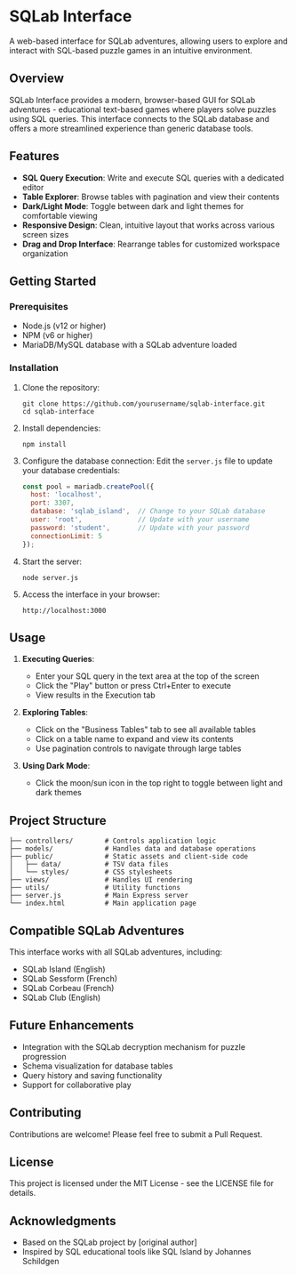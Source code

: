 # SQLab Interface

A web-based interface for SQLab adventures, allowing users to explore and interact with SQL-based puzzle games in an intuitive environment.

## Overview

SQLab Interface provides a modern, browser-based GUI for SQLab adventures - educational text-based games where players solve puzzles using SQL queries. This interface connects to the SQLab database and offers a more streamlined experience than generic database tools.

## Features

- **SQL Query Execution**: Write and execute SQL queries with a dedicated editor
- **Table Explorer**: Browse tables with pagination and view their contents
- **Dark/Light Mode**: Toggle between dark and light themes for comfortable viewing
- **Responsive Design**: Clean, intuitive layout that works across various screen sizes
- **Drag and Drop Interface**: Rearrange tables for customized workspace organization

## Getting Started

### Prerequisites

- Node.js (v12 or higher)
- NPM (v6 or higher)
- MariaDB/MySQL database with a SQLab adventure loaded

### Installation

1. Clone the repository:
   ```
   git clone https://github.com/yourusername/sqlab-interface.git
   cd sqlab-interface
   ```

2. Install dependencies:
   ```
   npm install
   ```

3. Configure the database connection:
   Edit the `server.js` file to update your database credentials:
   ```javascript
   const pool = mariadb.createPool({
     host: 'localhost',
     port: 3307,
     database: 'sqlab_island',  // Change to your SQLab database
     user: 'root',              // Update with your username
     password: 'student',       // Update with your password
     connectionLimit: 5
   });
   ```

4. Start the server:
   ```
   node server.js
   ```

5. Access the interface in your browser:
   ```
   http://localhost:3000
   ```

## Usage

1. **Executing Queries**:
   - Enter your SQL query in the text area at the top of the screen
   - Click the "Play" button or press Ctrl+Enter to execute
   - View results in the Execution tab

2. **Exploring Tables**:
   - Click on the "Business Tables" tab to see all available tables
   - Click on a table name to expand and view its contents
   - Use pagination controls to navigate through large tables

3. **Using Dark Mode**:
   - Click the moon/sun icon in the top right to toggle between light and dark themes

## Project Structure

```
├── controllers/        # Controls application logic
├── models/             # Handles data and database operations
├── public/             # Static assets and client-side code
│   ├── data/           # TSV data files
│   └── styles/         # CSS stylesheets
├── views/              # Handles UI rendering
├── utils/              # Utility functions
├── server.js           # Main Express server
└── index.html          # Main application page
```

## Compatible SQLab Adventures

This interface works with all SQLab adventures, including:

- SQLab Island (English)
- SQLab Sessform (French)
- SQLab Corbeau (French)
- SQLab Club (English)

## Future Enhancements

- Integration with the SQLab decryption mechanism for puzzle progression
- Schema visualization for database tables
- Query history and saving functionality
- Support for collaborative play

## Contributing

Contributions are welcome! Please feel free to submit a Pull Request.

## License

This project is licensed under the MIT License - see the LICENSE file for details.

## Acknowledgments

- Based on the SQLab project by [original author]
- Inspired by SQL educational tools like SQL Island by Johannes Schildgen
